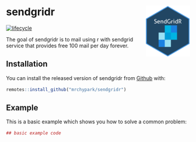 # sendgridr <img src="man/figures/logo.png" align="right" height=140/>

[![lifecycle](https://img.shields.io/badge/lifecycle-experimental-orange.svg)](https://www.tidyverse.org/lifecycle/#experimental)

The goal of sendgridr is to mail using r with sendgrid service that provides free 100 mail per day forever.

## Installation

You can install the released version of sendgridr from [Github](https://github.com/mrchypark/sendgridr) with:

``` r
remotes::install_github("mrchypark/sendgridr")
```

## Example

This is a basic example which shows you how to solve a common problem:

``` r
## basic example code
```

